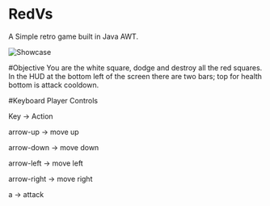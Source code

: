 # RedVs
A Simple retro game built in Java AWT. 

![Showcase](https://drive.google.com/uc?id=1x_0t-pecStuUgUKz77oT3rfd1TXQrdt5)

#Objective
You are the white square, dodge and destroy all the red squares. In the HUD at the bottom left of the screen there are two bars; top for health bottom is attack cooldown.


#Keyboard Player Controls

Key -> Action

arrow-up -> move up

arrow-down -> move down

arrow-left -> move left

arrow-right -> move right

a -> attack

